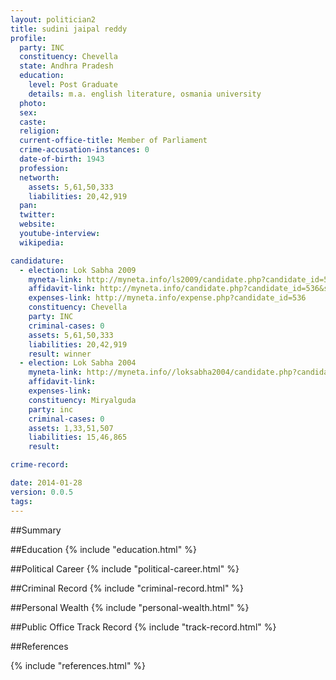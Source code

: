```yaml
---
layout: politician2
title: sudini jaipal reddy
profile: 
  party: INC
  constituency: Chevella
  state: Andhra Pradesh
  education: 
    level: Post Graduate
    details: m.a. english literature, osmania university
  photo: 
  sex: 
  caste: 
  religion: 
  current-office-title: Member of Parliament
  crime-accusation-instances: 0
  date-of-birth: 1943
  profession: 
  networth: 
    assets: 5,61,50,333
    liabilities: 20,42,919
  pan: 
  twitter: 
  website: 
  youtube-interview: 
  wikipedia: 

candidature: 
  - election: Lok Sabha 2009
    myneta-link: http://myneta.info/ls2009/candidate.php?candidate_id=536
    affidavit-link: http://myneta.info/candidate.php?candidate_id=536&scan=original
    expenses-link: http://myneta.info/expense.php?candidate_id=536
    constituency: Chevella 
    party: INC
    criminal-cases: 0
    assets: 5,61,50,333
    liabilities: 20,42,919
    result: winner 
  - election: Lok Sabha 2004
    myneta-link: http://myneta.info//loksabha2004/candidate.php?candidate_id=146
    affidavit-link: 
    expenses-link: 
    constituency: Miryalguda 
    party: inc
    criminal-cases: 0
    assets: 1,33,51,507
    liabilities: 15,46,865
    result:  

crime-record: 

date: 2014-01-28
version: 0.0.5
tags: 
---
```

##Summary


##Education
{% include "education.html" %}


##Political Career
{% include "political-career.html" %}


##Criminal Record
{% include "criminal-record.html" %}


##Personal Wealth
{% include "personal-wealth.html" %}


##Public Office Track Record
{% include "track-record.html" %}


##References


{% include "references.html" %}